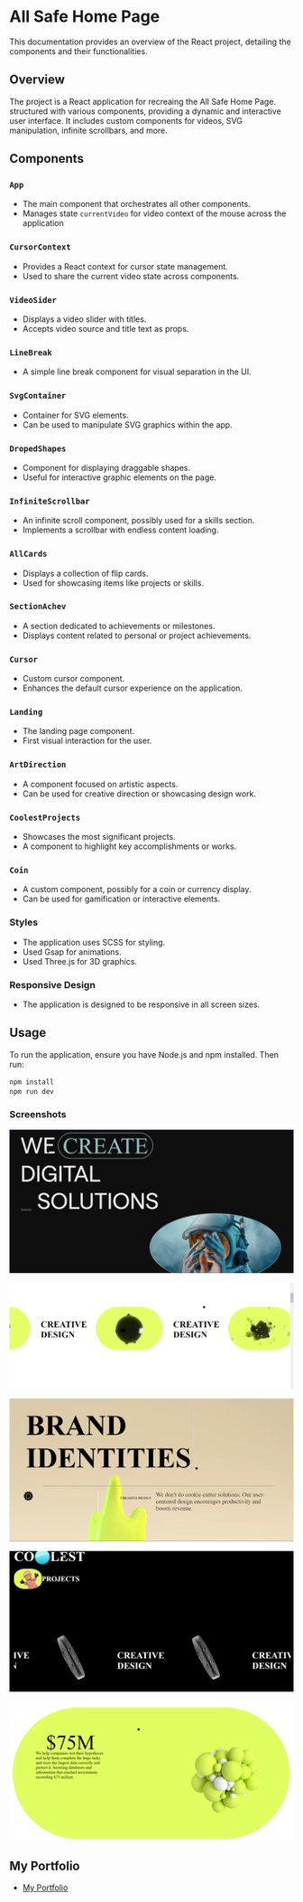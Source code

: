 # All Safe Home Page

This documentation provides an overview of the React project, detailing the components and their functionalities.

## Overview

The project is a React application for recreaing the All Safe Home Page.
structured with various components, providing a dynamic and interactive user interface. It includes custom components for videos, SVG manipulation, infinite scrollbars, and more.

## Components

### `App`

- The main component that orchestrates all other components.
- Manages state `currentVideo` for video context of the mouse across the application

### `CursorContext`

- Provides a React context for cursor state management.
- Used to share the current video state across components.

### `VideoSider`

- Displays a video slider with titles.
- Accepts video source and title text as props.

### `LineBreak`

- A simple line break component for visual separation in the UI.

### `SvgContainer`

- Container for SVG elements.
- Can be used to manipulate SVG graphics within the app.

### `DropedShapes`

- Component for displaying draggable shapes.
- Useful for interactive graphic elements on the page.

### `InfiniteScrollbar`

- An infinite scroll component, possibly used for a skills section.
- Implements a scrollbar with endless content loading.

### `AllCards`

- Displays a collection of flip cards.
- Used for showcasing items like projects or skills.

### `SectionAchev`

- A section dedicated to achievements or milestones.
- Displays content related to personal or project achievements.

### `Cursor`

- Custom cursor component.
- Enhances the default cursor experience on the application.

### `Landing`

- The landing page component.
- First visual interaction for the user.

### `ArtDirection`

- A component focused on artistic aspects.
- Can be used for creative direction or showcasing design work.

### `CoolestProjects`

- Showcases the most significant projects.
- A component to highlight key accomplishments or works.

### `Coin`

- A custom component, possibly for a coin or currency display.
- Can be used for gamification or interactive elements.

### Styles

- The application uses SCSS for styling.
- Used Gsap for animations.
- Used Three.js for 3D graphics.

### Responsive Design

- The application is designed to be responsive in all screen sizes.

## Usage

To run the application, ensure you have Node.js and npm installed. Then run:

```bash
npm install
npm run dev
```

### Screenshots

![Landing Page](./public/assets/imgs/screenshots/1.png)

![Landing Page](./public/assets/imgs/screenshots/2.png)

![Landing Page](./public/assets/imgs/screenshots/3.png)

![Landing Page](./public/assets/imgs/screenshots/4.png)

![Landing Page](./public/assets/imgs/screenshots/5.png)

<!-- copy writes -->

## My Portfolio

- [My Portfolio](ahmedzena.com)
